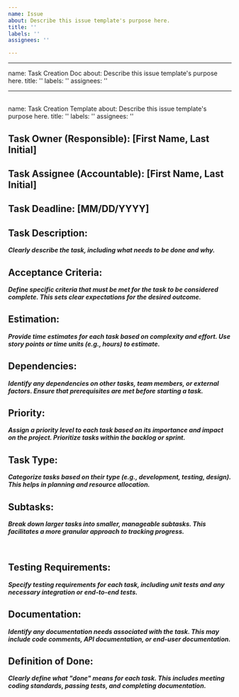 ```yaml
---
name: Issue
about: Describe this issue template's purpose here.
title: ''
labels: ''
assignees: ''

---
```


---
name: Task Creation Doc
about: Describe this issue template's purpose here.
title: ''
labels: ''
assignees: ''

---

<br>
name: Task Creation Template
about: Describe this issue template's purpose here.
title: ''
labels: ''
assignees: ''

<br>

## Task Owner (Responsible): [First Name, Last Initial]

## Task Assignee (Accountable): [First Name, Last Initial]

## Task Deadline: [MM/DD/YYYY]

## Task Description:

***Clearly describe the task, including what needs to be done and why.***

## Acceptance Criteria:

***Define specific criteria that must be met for the task to be considered complete. This sets clear expectations for the desired outcome.***

## Estimation:

***Provide time estimates for each task based on complexity and effort. Use story points or time units (e.g., hours) to estimate.***

## Dependencies:

***Identify any dependencies on other tasks, team members, or external factors. Ensure that prerequisites are met before starting a task.***

## Priority:

***Assign a priority level to each task based on its importance and impact on the project. Prioritize tasks within the backlog or sprint.***

## Task Type:

***Categorize tasks based on their type (e.g., development, testing, design). This helps in planning and resource allocation.***

## Subtasks:

***Break down larger tasks into smaller, manageable subtasks. This facilitates a more granular approach to tracking progress.***

<br>

## Testing Requirements:

***Specify testing requirements for each task, including unit tests and any necessary integration or end-to-end tests.***

## Documentation:

***Identify any documentation needs associated with the task. This may include code comments, API documentation, or end-user documentation.***

## Definition of Done:

***Clearly define what "done" means for each task. This includes meeting coding standards, passing tests, and completing documentation.***
